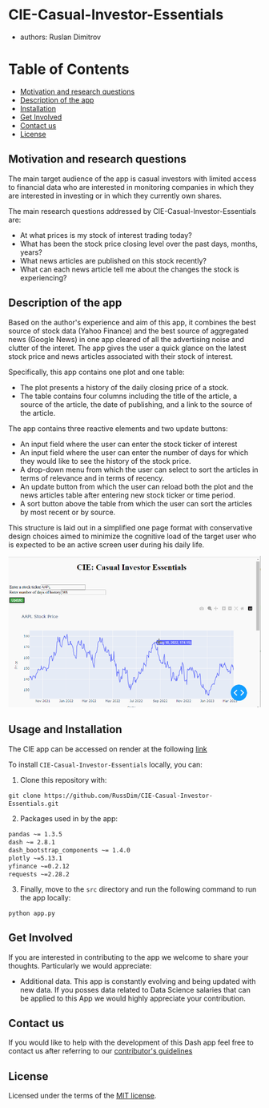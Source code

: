 # CIE-Casual-Investor-Essentials

-   authors: Ruslan Dimitrov

# Table of Contents


-   [Motivation and research questions](#Motivation-and-research-questions)
-   [Description of the app](#Description-of-the-app)
-   [Installation](#Installation)
-   [Get Involved](#Get-Involved)
-   [Contact us](#Contact-us)
-   [License](#license)


## Motivation and research questions

The main target audience of the app is casual investors with limited access to financial data who are interested in monitoring companies in which they are interested in investing or in which they currently own shares.

The main research questions addressed by CIE-Casual-Investor-Essentials are:

- At what prices is my stock of interest trading today?
- What has been the stock price closing level over the past days, months, years?
- What news articles are published on this stock recently?
- What can each news article tell me about the changes the stock is experiencing?

## Description of the app

Based on the author's experience and aim of this app, it combines the best source of stock data (Yahoo Finance) and the best source of aggregated news (Google News) in one app cleared of all the advertising noise and clutter of the interet.  The app gives the user a quick glance on the latest stock price and news articles associated with their stock of interest. 

Specifically, this app contains one plot and one table:

- The plot presents a history of the daily closing price of a stock.   
- The table contains four columns including the title of the article, a source of the article, the date of publishing, and a link to the source of the article.

The app contains three reactive elements and two update buttons:
- An input field where the user can enter the stock ticker of interest
- An input field where the user can enter the number of days for which they would like to see the history of the stock price.
- A drop-down menu from which the user can select to sort the articles in terms of relevance and in terms of recency.
- An update button from which the user can reload both the plot and the news articles table after entering new stock ticker or time period.
- A sort button above the table from which the user can sort the articles by most recent or by source.

This structure is laid out in a simplified one page format with conservative design choices aimed to minimize the cognitive load of the target user who is expected to be an active screen user during his daily life.

![](img/CIE_live.gif)


## Usage and Installation

The CIE app can be accessed on render at the following [link](https://cie-casual-investor-essentials.onrender.com/)

To install `CIE-Casual-Investor-Essentials` locally, you can:

1. Clone this repository with:

```
git clone https://github.com/RussDim/CIE-Casual-Investor-Essentials.git
```

2. Packages used in by the app:

```{Python}
pandas ~= 1.3.5
dash ~= 2.8.1
dash_bootstrap_components ~= 1.4.0
plotly ~=5.13.1
yfinance ~=0.2.12
requests ~=2.28.2
```

3. Finally, move to the `src` directory and run the following command to run the app locally:

```{Python}
python app.py
```

## Get Involved

If you are interested in contributing to the app we welcome to share your thoughts. Particularly we would appreciate:

-   Additional data. This app is constantly evolving and being updated with new data. If you posses data related to Data Science salaries that can be applied to this App we would highly appreciate your contribution.

## Contact us

If you would like to help with the development of this Dash app feel free to contact us after referring to our [contributor's guidelines](CONTRIBUTING.md)

## License

Licensed under the terms of the [MIT license](LICENSE).

